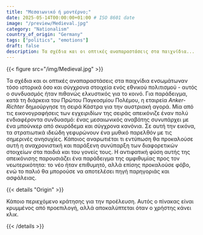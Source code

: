 ```yaml
---
title: "Μεσαιωνικό ή μοντέρνο;"
date: 2025-05-14T00:00:00+01:00 # ISO 8601 date
image: "/preview/Medieval.jpg"
category: "Nationalism"
country_of_origin: "Germany"
tags: ["politics", "emotions"]
draft: false
description: Τα σχέδια και οι οπτικές αναπαραστάσεις στα παιχνίδια...
---
```




{{< figure src="/img/Medieval.jpg" >}}

Τα σχέδια και οι οπτικές αναπαραστάσεις στα παιχνίδια ενσωμάτωναν τόσο ιστορικά όσο και σύγχρονα στοιχεία ενός εθνικού πολιτισμού - αυτός ο συνδυασμός ήταν πιθανώς ελκυστικός για το κοινό. Για παράδειγμα, κατά τη διάρκεια του Πρώτου Παγκοσμίου Πολέμου, η εταιρεία *Anker-Richter* δημιούργησε τη σειρά Κάστρα για την αυστριακή αγορά. Μία από τις εικονογραφήσεις των εγχειριδίων της σειράς απεικόνιζε έναν πολύ ενδιαφέροντα συνδυασμό: ένας μεσαιωνικός αναβάτης συνυπάρχει με ένα μπούνκερ από σκυρόδεμα και σύγχρονα κανόνια. Σε αυτή την εικόνα, τα στρατιωτικά ιδεώδη γεφυρώνουν ένα μυθικό παρελθόν με τις σημερινές ανησυχίες. Κάποιος αναρωτιέται τι εντύπωση θα προκαλούσε αυτή η αναχρονιστική και παράξενη συνύπαρξη των διαφορετικών στοιχείων στα παιδιά και του γονείς τους. Η αντιφατική φύση αυτής της απεικόνισης παρουσιάζει ένα παράδειγμα της αμφιθυμίας προς τον νεωτερικότητα: το νέο ήταν επιθυμητό, αλλά επίσης προκαλούσε φόβο, ενώ το παλιό θα μπορούσε να αποτελέσει πηγή παρηγοριάς και ασφάλειας.

{{< details "Origin" >}}

Κάποιο περιεχόμενο κράτησης για την προέλευση. Αυτός ο πίνακας είναι κρυμμένος από προεπιλογή, αλλά αποκαλύπτεται όταν ο χρήστης κάνει κλικ.

{{< /details >}}

